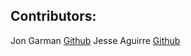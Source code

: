 ## Contributors:
Jon Garman [Github](https://github.com/jonegarm2)
Jesse Aguirre [Github](https://github.com/Jaguirre123)
